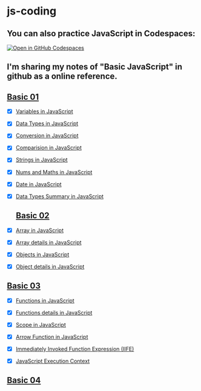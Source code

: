 # js-coding
## You can also practice JavaScript in Codespaces: 
[![Open in GitHub Codespaces](https://github.com/codespaces/badge.svg)](https://codespaces.new/whoami-anoint/js-coding)

 ## I'm sharing my notes of "Basic JavaScript" in github as a online reference. 
## <a href = "basic01">Basic 01</a>
- [X] <a href = "basic01/01_variables.js">Variables in JavaScript</a>
- [X] <a href = "basic01/02_datatypes.js">Data Types in JavaScript</a>
- [X] <a href = "basic01/03_conversion.js">Conversion in JavaScript</a>
- [X] <a href = "basic01/04_comparision.js">Comparision in JavaScript</a>
- [X] <a href = "basic01/05_strings.js">Strings in JavaScript</a>
- [X] <a href = "basic01/06_nums_and_maths.js">Nums and Maths in JavaScript</a>
- [X] <a href = "basic01/07_dateInJs.js">Date in JavaScript</a>
- [X] <a href = "basic01/datatypes_summary.js">Data Types Summary in JavaScript</a>


  ## <a href = "basic02">Basic 02</a>
- [X] <a href = "basic02/01_array.js">Array in JavaScript</a>
- [X] <a href = "basic02/02_array.js">Array details in JavaScript</a>
- [X] <a href = "basic02/03_objects.js">Objects in JavaScript</a>
- [X] <a href = "basic02/04_objects.js">Object details in JavaScript</a>


 ## <a href = "basic03">Basic 03</a>
 - [X] <a href = "basic03/01_functions.js">Functions in JavaScript</a>
- [X] <a href = "basic03/02_functions.js">Functions details in JavaScript</a>
- [X] <a href = "basic03/03_scopes.js">Scope in JavaScript</a>
- [X] <a href = "basic03/04_arrow.js">Arrow Function in JavaScript</a>
- [X] <a href = "basic03/05_iife.js">Immediately Invoked Function Expression (IIFE)</a>
- [X] <a href = "basic03/06_js_execution_context.md">JavaScript Execution Context</a>

 
## <a href = "basic04">Basic 04</a>
